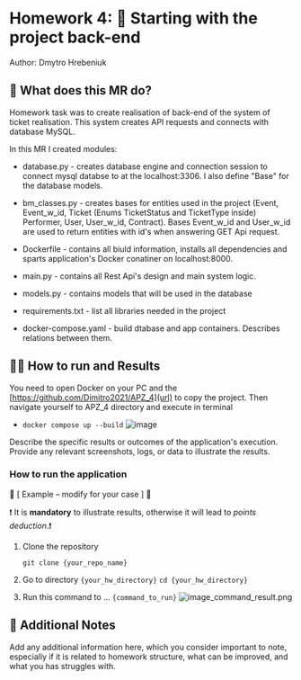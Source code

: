 # Homework 4: 🐳 Starting with the project back-end

Author: Dmytro Hrebeniuk

## 📝 What does this MR do?

Homework task was to create realisation of back-end of the system of ticket realisation. This system creates API requests and connects with database MySQL.

In this MR I created modules:

- database.py - creates database engine and connection session to connect mysql databse to at the localhost:3306. I also define "Base" for the database models.

- bm_classes.py - creates bases for entities used in the project (Event, Event_w_id, Ticket (Enums TicketStatus and TicketType inside) Performer, User, User_w_id, Contract). Bases Event_w_id and User_w_id are used to return entities with id's when answering GET Api request.

- Dockerfile - contains all biuld information, installs all dependencies and sparts application's Docker conatiner on localhost:8000.

- main.py - contains all Rest Api's design and main system logic. 

- models.py - contains models that will be used in the database

- requirements.txt - list all libraries needed in the project

- docker-compose.yaml - build dtabase and app containers. Describes relations between them.


## 🏃‍♂️ How to run and Results

You need to open Docker on your PC and the [https://github.com/Dimitro2021/APZ_4](url) to copy the project. Then navigate yourself to APZ_4 directory and execute in terminal
- `docker compose up --build`
![image](https://github.com/Dimitro2021/APZ_4/assets/91617001/f92b3a6c-f168-4d56-bfd3-b1b0f58f1899)



Describe the specific results or outcomes of the application's execution.
Provide any relevant screenshots, logs, or data to illustrate the results.

### How to run the application

🦾 [ Example – modify for your case ] 🦾

❗️ It is **mandatory** to illustrate results, otherwise it will lead to _points deduction_.❗️

1. Clone the repository

   `git clone {your_repo_name}`

2. Go to directory `{your_hw_directory}`
   `cd {your_hw_directory}`

3. Run this command to ...
   `{command_to_run}`
   ![image_command_result.png]({your_image_path})

## 🎀 Additional Notes

Add any additional information here, which you consider important to note, especially if it is related to homework structure, what can be improved, and what you has struggles with.
